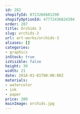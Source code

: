 ```yaml
---
id: 282
shopifyId: 8723266601290
shopifyOptionId: 47772436824394
order: 287
title: Orchids 3
slug: orchids-3
url: art-works/orchids-3
aliases: []
categories:
- graphics
inStock: true
isVisible: false
height: 30
width: 21
date: 2018-01-01T00:00:00Z
materials:
- watercolor
- ink
- paper
price: 200
mainImage: orchids.jpg
---
```

